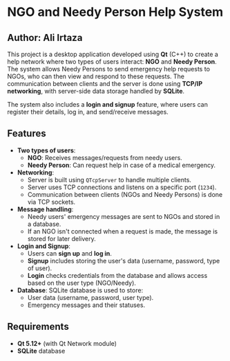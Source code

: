 # NGO and Needy Person Help System
## Author: Ali Irtaza

This project is a desktop application developed using **Qt** (C++) to create a help network where two types of users interact: **NGO** and **Needy Person**. The system allows Needy Persons to send emergency help requests to NGOs, who can then view and respond to these requests. The communication between clients and the server is done using **TCP/IP networking**, with server-side data storage handled by **SQLite**.

The system also includes a **login and signup** feature, where users can register their details, log in, and send/receive messages.

## Features
- **Two types of users**: 
  - **NGO**: Receives messages/requests from needy users.
  - **Needy Person**: Can request help in case of a medical emergency.
- **Networking**: 
  - Server is built using `QTcpServer` to handle multiple clients.
  - Server uses TCP connections and listens on a specific port (`1234`).
  - Communication between clients (NGOs and Needy Persons) is done via TCP sockets.
- **Message handling**: 
  - Needy users' emergency messages are sent to NGOs and stored in a database.
  - If an NGO isn't connected when a request is made, the message is stored for later delivery.
- **Login and Signup**:
  - Users can **sign up** and **log in**.
  - **Signup** includes storing the user's data (username, password, type of user).
  - **Login** checks credentials from the database and allows access based on the user type (NGO/Needy).
- **Database**: SQLite database is used to store:
  - User data (username, password, user type).
  - Emergency messages and their statuses.

## Requirements
- **Qt 5.12+** (with Qt Network module)
- **SQLite** database
